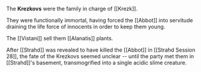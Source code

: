 The **Krezkovs** were the family in charge of [[Krezk]].

They were functionally immortal, having forced the [[Abbot]] into servitude draining the life force of innocents in order to keep them young.

The [[Vistani]] sell them [[Alanatis]] plants.

After [[Strahd]] was revealed to have killed the [[Abbot]] in [[Strahd Session 28]], the fate of the Krezkovs seemed unclear -- until the party met them in [[Strahd]]'s basement, transmogrified into a single acidic slime creature.